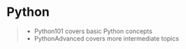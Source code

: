 # Python
> - Python101 covers basic Python concepts
> - PythonAdvanced covers more intermediate topics
